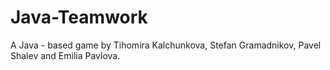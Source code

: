 # Java-Teamwork
A Java - based game by Tihomira Kalchunkova, Stefan Gramadnikov, Pavel Shalev and Emilia Pavlova.
